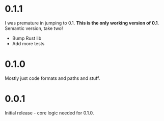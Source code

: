 # 0.1.1

I was premature in jumping to 0.1.  **This is the only working version of 0.1**.  Semantic version, take two!

* Bump Rust lib
* Add more tests

# 0.1.0

Mostly just code formats and paths and stuff.

# 0.0.1

Initial release - core logic needed for 0.1.0.